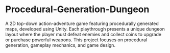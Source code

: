 # Procedural-Generation-Dungeon
A 2D top-down action-adventure game featuring procedurally generated maps, developed using Unity. Each playthrough presents a unique dungeon layout where the player must defeat enemies and collect coins to upgrade or purchase powerful weapons. This project focuses on procedural generation, gameplay mechanics, and game design.

